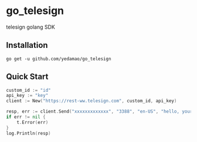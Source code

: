 # go_telesign
telesign golang SDK

## Installation

`go get -u github.com/yedamao/go_telesign`

## Quick Start

```go
custom_id := "id"
api_key := "key"
client := New("https://rest-ww.telesign.com", custom_id, api_key)

resp, err := client.Send("xxxxxxxxxxxxx", "3388", "en-US", "hello, your code is $$CODE$$ .")
if err != nil {
    t.Error(err)
}
log.Println(resp)
```
